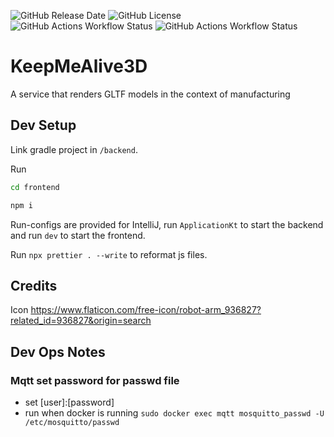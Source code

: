 ![GitHub Release Date](https://img.shields.io/github/release-date/KeepMeAlive3D/KeepMeAlive3D)
![GitHub License](https://img.shields.io/github/license/KeepMeAlive3D/KeepMeAlive3D)
![GitHub Actions Workflow Status](https://img.shields.io/github/actions/workflow/status/KeepMeAlive3D/KeepMeAlive3D/backend_integration_test.yml?label=backend%20test)
![GitHub Actions Workflow Status](https://img.shields.io/github/actions/workflow/status/KeepMeAlive3D/KeepMeAlive3D/frontend_tests.yml?label=frontend%20test)


# KeepMeAlive3D
A service that renders GLTF models in the context of manufacturing

## Dev Setup

Link gradle project in `/backend`.


Run 
```bash
cd frontend
```

```bash
npm i
```

Run-configs are provided for IntelliJ, run `ApplicationKt` to start the backend and run `dev` to start the frontend.

Run `npx prettier . --write` to reformat js files.

## Credits

Icon https://www.flaticon.com/free-icon/robot-arm_936827?related_id=936827&origin=search

## Dev Ops Notes

### Mqtt set password for passwd file

- set [user]:[password]
- run when docker is running `sudo docker exec mqtt mosquitto_passwd -U /etc/mosquitto/passwd`
